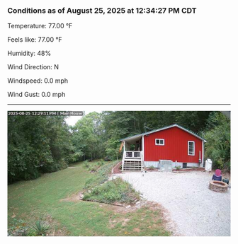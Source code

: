 ### Conditions as of August 25, 2025 at 12:34:27 PM CDT 

Temperature: 77.00 &deg;F

Feels like: 77.00 &deg;F

Humidity: 48%

Wind Direction: N

Windspeed: 0.0 mph

Wind Gust: 0.0 mph

---

<img src="./images/latest.jpeg"/>

